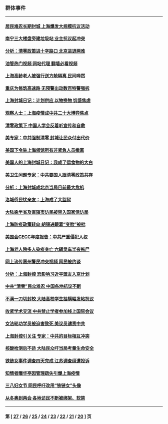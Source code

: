 ### 群体事件
---
#### [居民难忍长期封城 上海爆发大规模抗议活动](../../pages/ncid279/n13724894.md?05151645) 
#### [南宁三大楼盘旁建垃圾站 业主抗议起冲突](../../pages/ncid279/n13723244.md?05151645) 
#### [分析：清零政策进十字路口 北京进退两难](../../pages/ncid279/n13722760.md?05151645) 
#### [油管热门视频 网站代理 翻墙必看视频](http://209.222.30.114:81/youtube.html?05151645)
#### [上海高龄老人被强行送方舱隔离 民间哗然](../../pages/ncid279/n13717318.md?05151645) 
#### [重庆为修筑高速路 无预警出动数百特警强拆](../../pages/ncid279/n13716893.md?05151645) 
#### [上海封城日记：计划供应 以物换物 饥饿焦虑](../../pages/ncid279/n13715646.md?05151645) 
#### [观察人士：上海疫情成中共二十大博弈焦点](../../pages/ncid279/n13713349.md?05151645) 
#### [清零政策下 中国人学会反着听宣传和自救](../../pages/ncid279/n13711002.md?05151645) 
#### [美专家：中共强制清零 封城让民众付出代价](../../pages/ncid279/n13709482.md?05151645) 
#### [美国下令驻上海领馆所有非紧急人员撤离](../../pages/ncid279/n13709373.md?05151645) 
#### [美国人的上海封城日记：我成了运食物的大白](../../pages/ncid279/n13707573.md?05151645) 
#### [美卫生问题专家：中共要国人跟清零政策共存](../../pages/ncid279/n13705925.md?05151645) 
#### [分析：上海封城成北京当局目前最大危机](../../pages/ncid279/n13702771.md?05151645) 
#### [洛城侨民忧亲友：上海成了大监狱](../../pages/ncid279/n13693937.md?05151645) 
#### [大陆逾半省及直辖市访民被禁入国家信访局](../../pages/ncid279/n13689201.md?05151645) 
#### [上海防疫政策转向 胡锡进跟着“变脸”被批](../../pages/ncid279/n13688098.md?05151645) 
#### [美国会CECC年度报告：中共严重侵犯人权](../../pages/ncid279/n13687784.md?05151645) 
#### [上海老人院多人染疫身亡 六辆灵车半夜拖尸](../../pages/ncid279/n13687060.md?05151645) 
#### [网上流传惠州警民冲突视频 网民被约谈](../../pages/ncid279/n13687562.md?05151645) 
#### [分析：上海封控 恐影响习近平盟友入京计划](../../pages/ncid279/n13686881.md?05151645) 
#### [中共“清零”民众难忍 中国各地抗议不断](../../pages/ncid279/n13685186.md?05151645) 
#### [不满一刀切封校 大陆高校学生挂横幅发帖抗议](../../pages/ncid279/n13683669.md?05151645) 
#### [收紧学术交流 中共禁止学者参加线上国际会议](../../pages/ncid279/n13684255.md?05151645) 
#### [女法轮功学员被迫害致死 美议员谴责中共](../../pages/ncid279/n13682069.md?05151645) 
#### [上海封控引关注 专家：中共的目标相互冲突](../../pages/ncid279/n13679402.md?05151645) 
#### [核酸检测后不适 大陆民众吁当局考量生命安全](../../pages/ncid279/n13674223.md?05151645) 
#### [铁链女事件调查四天完成 江苏调查组遭投诉](../../pages/ncid279/n13673940.md?05151645) 
#### [知情者曝华亭因管理疏失引爆上海疫情](../../pages/ncid279/n13642418.md?05151645) 
#### [三八妇女节 网民呼吁改用“铁链女”头像](../../pages/ncid279/n13629332.md?05151645) 
#### [从冬奥到两会 各地访民不断被绑架、软禁](../../pages/ncid279/n13623432.md?05151645) 

---
#### 第 [ [27](./27.md?05151645) / [26](./26.md?05151645) / [25](./25.md?05151645) / [24](./24.md?05151645) / [23](./23.md?05151645) / [22](./22.md?05151645) / [21](./21.md?05151645) / [20](./20.md?05151645) ] 页
